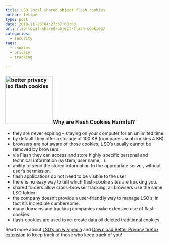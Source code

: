 ```yaml
---
title: LSO local shared object flash cookies
author: felipe
type: post
date: 2010-11-26T04:27:37+00:00
url: /lso-local-shared-object-flash-cookies/
categories:
  - security
tags:
  - cookies
  - privacy
  - tracking

---
```

### <img class="alignright size-full wp-image-731" title="better privacy lso flash cookies" src="/wp-content/uploads/2010/11/logo.png" alt="better privacy lso flash cookies" width="150" height="150" />Why are Flash Cookies Harmful?

  * they are never expiring &#8211; staying on your computer for an unlimited time.
  * by default they offer a storage of 100 KB (compare: Usual cookies 4 KB).
  * browsers are not aware of those cookies, LSO&#8217;s usually cannot be removed by browsers.
  * via Flash they can access and store highly specific personal and technical information (system, user name, .).
  * ability to send the stored information to the appropriate server, without user&#8217;s permission.
  * flash applications do not need to be visible to the user
  * there is no easy way to tell which flash-cookie sites are tracking you.
  * shared folders allow cross-browser tracking, all browsers use the same LSO folder
  * the company doesn&#8217;t provide a user-friendly way to manage LSO&#8217;s, in fact it&#8217;s incredible cumbersome.
  * many domains and tracking companies make extensive use of flash-cookies.
  * flash-cookies are used to re-create data of deleted traditional cookies.

Read more about [LSO&#8217;s on wikipedia][1] and [Download Better Privacy firefox extension][2] to keep track of those who keep track of you!

 [1]: http://en.wikipedia.org/wiki/LSO_cookie
 [2]: https://addons.mozilla.org/en-US/firefox/addon/6623/